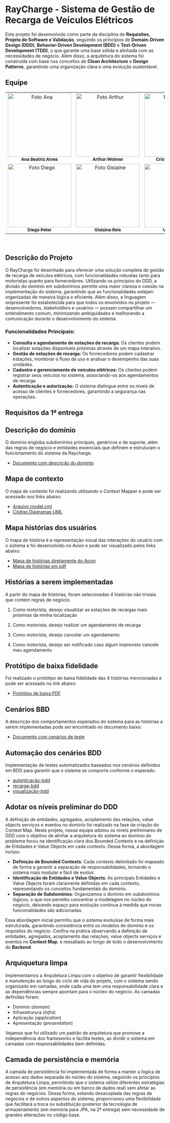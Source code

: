 # RayCharge - Sistema de Gestão de Recarga de Veículos Elétricos

Este projeto foi desenvolvido como parte da disciplina de **Requisitos, Projeto de Software e Validação**, seguindo os princípios de **Domain-Driven Design (DDD)**, **Behavior-Driven Development (BDD)** e **Test-Driven Development (TDD)**, o que garante uma base sólida e alinhada com as necessidades de negócio. Além disso, a arquitetura do sistema foi construída com base nos conceitos de **Clean Architecture** e **Design Patterns**, garantindo uma organização clara e uma evolução sustentável.

## Equipe

<table>
  <tr>
    <td align="center">
      <a href="https://github.com/anabxalves">
        <img src="https://avatars.githubusercontent.com/u/108446826?v=4" width="200px;" alt="Foto Ana"/><br>
        <sub>
          <b>Ana Beatriz Alves</b>
        </sub>
      </a>
    </td>
    <td align="center">
      <a href="https://github.com/alwolmer">
        <img src="https://avatars.githubusercontent.com/u/108356950?v=4" width="200px;" alt="Foto Arthur"/><br>
        <sub>
          <b>Arthur Wolmer</b>
        </sub>
      </a>
    </td>
    <td align="center">
      <a href="https://github.com/Criismnaga">
        <img src="https://avatars.githubusercontent.com/u/104402971?v=4" width="200px;" alt="Foto Cristina"/><br>
        <sub>
          <b>Cristina Matsunaga</b>
        </sub>
      </a>
    </td>
    <td align="center">
      <a href="https://github.com/Caiobadv">
        <img src="https://avatars.githubusercontent.com/u/117755420?v=4" width="200px;" alt="Foto Caio"/><br>
        <sub>
          <b>Caio Barreto</b>
        </sub>
      </a>
    </td>
  </tr>
  <tr>
    <td align="center">
      <a href="https://github.com/diegopluna">
        <img src="https://avatars.githubusercontent.com/u/111078608?v=4" width="200px;" alt="Foto Diego"/><br>
        <sub>
          <b>Diego Peter</b>
        </sub>
      </a>
    </td>
    <td align="center">
      <a href="https://github.com/lainereis2002">
        <img src="https://avatars.githubusercontent.com/u/116602650?v=4" width="200px;" alt="Foto Gislaine"/><br>
        <sub>
          <b>Gislaine Reis</b>
        </sub>
      </a>
    </td>
      </a>
    </td>
    <td align="center">
      <a href="https://github.com/virnaamaral">
        <img src="https://avatars.githubusercontent.com/u/116957619?v=4" width="200px;" alt="Foto Virna"/><br>
        <sub>
          <b>Virna Amaral</b>
        </sub>
      </a>
    </td>
  </tr>
</table>
<br>

## Descrição do Projeto

O RayCharge foi desenhado para oferecer uma solução completa de gestão de recarga de veículos elétricos, com funcionalidades robustas tanto para motoristas quanto para fornecedores. Utilizando os princípios do DDD, a divisão do domínio em subdomínios permite uma maior clareza e coesão na implementação do sistema, garantindo que as funcionalidades estejam organizadas de maneira lógica e eficiente. Além disso, a linguagem onipresente foi estabelecida para que todos os envolvidos no projeto — desenvolvedores, stakeholders e usuários — possam compartilhar um entendimento comum, minimizando ambiguidades e melhorando a comunicação durante o desenvolvimento do sistema.

### Funcionalidades Principais:
- **Consulta e agendamento de estações de recarga:** Os clientes podem localizar estações disponíveis próximas através de um mapa interativo.
- **Gestão de estações de recarga:** Os fornecedores podem cadastrar estações, monitorar o fluxo de uso e analisar o desempenho das suas unidades.
- **Cadastro e gerenciamento de veículos elétricos:** Os clientes podem registrar seus veículos no sistema, associando-os aos agendamentos de recarga.
- **Autenticação e autorização:** O sistema distingue entre os níveis de acesso de clientes e fornecedores, garantindo a segurança nas operações.

## Requisitos da 1ª entrega

## Descrição do domínio

O domínio engloba subdomínios principais, genéricos e de suporte, além das regras de negócio e entidades essenciais que definem e estruturam o funcionamento do sistema da Raycharge.

- [Documento com descrição do domínio](https://docs.google.com/document/d/1bUvD6dpPbb2WyeItl-1PSUMetRk0zRbo3yT8mG8kcmQ/edit?usp=drive_link)

## Mapa de contexto

O mapa de contexto foi realizando utilizando o Context Mapper e pode ser acessado nos links abaixo: 

- [Arquivo model.cml](https://github.com/diegopluna/fds2/blob/develop/model.cml)
- [Código Diagramas UML](https://github.com/diegopluna/fds2/tree/develop/src-gen)

## Mapa histórias dos usuários

O mapa de história é a representação visual das interações do usuário com o sistema e foi desenvolvido no Avion e pode ser visualizado pelos links abaixo: 

- [Mapa de histórias diretamente do Avion](https://cesar.avion.io/share/FxPRxTzF4gkdtsQ2E)
- [Mapa de histórias em pdf](https://drive.google.com/file/d/1y9WiLlNyOw82ORwd2GbFGCED5i-B37oi/view?usp=drive_link)

## Histórias a serem implementadas

A partir do mapa de histórias, foram selecionadas 4 histórias não triviais que contém regras de negócio.  

1. Como motorista, desejo visualizar as estações de recargas mais próximas da minha localização

2. Como motorista, desejo realizar um agendamento de recarga

3. Como motorista, desejo cancelar um agendamento

4. Como motorista, desejo ser notificado caso algum imprevisto cancele meu agendamento

## Protótipo de baixa fidelidade

Foi realizado o protótipo de baixa fidelidade das 4 histórias mencionadas e pode ser acessado no link abaixo:

- [Protótipo de baixa PDF](https://drive.google.com/file/d/1h5JuYP3Lzcu-ww4hzgAeoYkpY_6lE3k4/view?usp=drive_link)

## Cenários BBD

A descrição dos comportamentos esperados do sistema para as histórias a serem implementadas pode ser encontrado no documento baixo: 

- [Documento com cenários de teste](https://docs.google.com/document/d/1g-X5fO7bv61q-QN7DXnDysgAQ-6353iIx_OwgE39lj8/edit?usp=drive_link)

## Automação dos cenários BDD

Implementação de testes automatizados baseados nos cenários definidos em BDD para garantir que o sistema se comporta conforme o esperado. 

- [autenticação-bdd](https://github.com/diegopluna/fds2/tree/develop/backend/domain/autenticacao-bdd)
- [recarga-bdd](https://github.com/diegopluna/fds2/tree/develop/backend/domain/recarga-bdd)
- [visualização-bdd](https://github.com/diegopluna/fds2/tree/develop/backend/domain/visualizacao-bdd)

## Adotar os níveis preliminar do DDD

A definição de entidades, agregados, acoplamento das relações, value objects serviços e eventos no domínio foi realizado na fase de criação do Context Map.
Neste projeto, nossa equipe adotou os níveis preliminares de DDD com o objetivo de alinhar a arquitetura do sistema ao domínio do problema focou na identificação clara dos Bounded Contexts e na definição de Entidades e Value Objects em cada contexto. Dessa forma, a abordagem incluiu:

- **Definição de Bounded Contexts**: Cada contexto delimitado foi mapeado de forma a garantir a separação de responsabilidades, tornando o sistema mais modular e fácil de evoluir.
- **Identificação de Entidades e Value Objects**: As principais Entidades e Value Objects foram claramente definidas em cada contexto, representando os conceitos fundamentais do domínio.
- **Separação de Subdomínios**: Organizamos o domínio em subdomínios lógicos, o que nos permitiu concentrar a modelagem no núcleo do negócio, deixando espaço para evolução contínua à medida que novas funcionalidades são adicionadas.

Essa abordagem inicial permitiu que o sistema evoluísse de forma mais estruturada, garantindo consistência entre os modelos de domínio e os requisitos do negócio. Confira na prática observando a definição de entidades, agregados, acoplamento das relações, value objects serviços e eventos no **Context Map**, e ressaltado ao longo de todo o desenvolvimento do **Backend**.

## Arquiquetura limpa

Implementamos a Arquitetura Limpa com o objetivo de garantir flexibilidade e manutenção ao longo do ciclo de vida do projeto, com o sistema sendo organizado em camadas, onde cada uma tem uma responsabilidade clara e as dependências sempre apontam para o núcleo do negócio. As camadas definidas foram: 
- Dominio (*domain*)
- Infraestrurura (*infra*)
- Aplicação (*application*)
- Apresentação (*presentation*)

Vejamos que foi utilizado um padrão de arquitetura que promove a independência dos frameworks e facilita testes, ao dividir o sistema em camadas com responsabilidades bem definidas.

## Camada de persistência e memória

A camada de persistência foi implementada de forma a manter a lógica de acesso aos dados separada do núcleo do sistema, seguindo os princípios de Arquitetura Limpa, permitindo que o sistema utilize diferentes estratégias de persistência (em memória ou em banco de dados real) sem afetar as regras de negócios. Dessa forma, estando desacoplada das regras de negócios e de outros aspectos do sistema, proporcionou uma flexibilidade que facilitará a troca ou substituição posterior da tecnologia de armazenamento (em memória para JPA, na 2ª entrega) sem necessidade de grandes alterações no código base.
